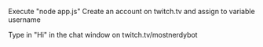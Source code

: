 Execute "node app.js"
Create an account on twitch.tv and assign to variable username

Type in "Hi" in the chat window on twitch.tv/mostnerdybot

